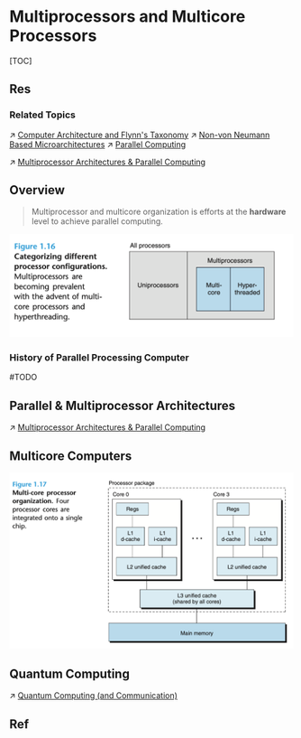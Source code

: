 # Multiprocessors and Multicore Processors

[TOC]



## Res
### Related Topics
↗ [Computer Architecture and Flynn's Taxonomy](../../../📌%20Computer%20Organization%20&%20Architecture%20Basics/Computer%20Architecture%20and%20Flynn's%20Taxonomy.md)
↗ [Non-von Neumann Based Microarchitectures](../../🤵%20Non-von%20Neumann%20Based%20Microarchitectures/Non-von%20Neumann%20Based%20Microarchitectures.md)
↗ [Parallel Computing](../../../../../../🧠%20Computing%20Methodologies/Parallel%20Computing/Parallel%20Computing.md)

↗ [Multiprocessor Architectures & Parallel Computing](Multiprocessor%20Architectures%20&%20Parallel%20Computing/Multiprocessor%20Architectures%20&%20Parallel%20Computing.md)



## Overview
> Multiprocessor and multicore organization is efforts at the **hardware** level to achieve parallel computing. 

![](../../../../../../../Assets/Pics/Screenshot%202023-10-13%20at%2010.53.12PM.png)


### History of Parallel Processing Computer
#TODO 



## Parallel & Multiprocessor Architectures
↗ [Multiprocessor Architectures & Parallel Computing](Multiprocessor%20Architectures%20&%20Parallel%20Computing/Multiprocessor%20Architectures%20&%20Parallel%20Computing.md)



## Multicore Computers
![](../../../../../../../Assets/Pics/Screenshot%202023-10-13%20at%2010.53.31PM.png)



## Quantum Computing
↗ [Quantum Computing (and Communication)](../../../../../../🧠%20Computing%20Methodologies/Quantum%20Computing%20(and%20Communication)/Quantum%20Computing%20(and%20Communication).md)



## Ref
